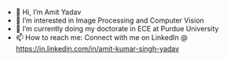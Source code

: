 - 👋 Hi, I’m Amit Yadav
- 👀 I’m interested in Image Processing and Computer Vision
- 🌱 I’m currently doing my doctorate in ECE at Purdue University
- 📫 How to reach me: Connect with me on LinkedIn @ https://in.linkedin.com/in/amit-kumar-singh-yadav 

<!---
aksy1999/aksy1999 is a ✨ special ✨ repository because its `README.md` (this file) appears on your GitHub profile.
You can click the Preview link to take a look at your changes.
--->
